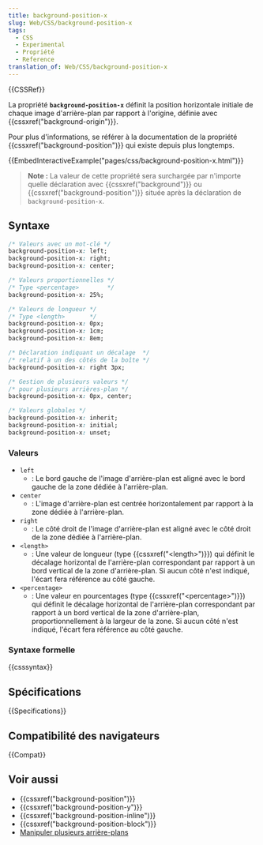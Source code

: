 ```yaml
---
title: background-position-x
slug: Web/CSS/background-position-x
tags:
  - CSS
  - Experimental
  - Propriété
  - Reference
translation_of: Web/CSS/background-position-x
---
```


{{CSSRef}}

La propriété **`background-position-x`** définit la position horizontale initiale de chaque image d'arrière-plan par rapport à l'origine, définie avec {{cssxref("background-origin")}}.

Pour plus d'informations, se référer à la documentation de la propriété {{cssxref("background-position")}} qui existe depuis plus longtemps.

{{EmbedInteractiveExample("pages/css/background-position-x.html")}}

> **Note :** La valeur de cette propriété sera surchargée par n'importe quelle déclaration avec  {{cssxref("background")}} ou {{cssxref("background-position")}} située après la déclaration de `background-position-x`.

## Syntaxe

```css
/* Valeurs avec un mot-clé */
background-position-x: left;
background-position-x: right;
background-position-x: center;

/* Valeurs proportionnelles */
/* Type <percentage>        */
background-position-x: 25%;

/* Valeurs de longueur */
/* Type <length>       */
background-position-x: 0px;
background-position-x: 1cm;
background-position-x: 8em;

/* Déclaration indiquant un décalage  */
/* relatif à un des côtés de la boîte */
background-position-x: right 3px;

/* Gestion de plusieurs valeurs */
/* pour plusieurs arrières-plan */
background-position-x: 0px, center;

/* Valeurs globales */
background-position-x: inherit;
background-position-x: initial;
background-position-x: unset;
```

### Valeurs

- `left`
  - : Le bord gauche de l'image d'arrière-plan est aligné avec le bord gauche de la zone dédiée à l'arrière-plan.
- `center`
  - : L'image d'arrière-plan est centrée horizontalement par rapport à la zone dédiée à l'arrière-plan.
- `right`
  - : Le côté droit de l'image d'arrière-plan est aligné avec le côté droit de la zone dédiée à l'arrière-plan.
- `<length>`
  - : Une valeur de longueur (type {{cssxref("&lt;length&gt;")}}) qui définit le décalage horizontal de l'arrière-plan correspondant par rapport à un bord vertical de la zone d'arrière-plan. Si aucun côté n'est indiqué, l'écart fera référence au côté gauche.
- `<percentage>`
  - : Une valeur en pourcentages (type {{cssxref("&lt;percentage&gt;")}}) qui définit le décalage horizontal de l'arrière-plan correspondant par rapport à un bord vertical de la zone d'arrière-plan, proportionnellement à la largeur de la zone. Si aucun côté n'est indiqué, l'écart fera référence au côté gauche.

### Syntaxe formelle

{{csssyntax}}

## Spécifications

{{Specifications}}

## Compatibilité des navigateurs

{{Compat}}

## Voir aussi

- {{cssxref("background-position")}}
- {{cssxref("background-position-y")}}
- {{cssxref("background-position-inline")}}
- {{cssxref("background-position-block")}}
- [Manipuler plusieurs arrière-plans](/fr/docs/Web/CSS/CSS_Backgrounds_and_Borders/Using_multiple_backgrounds)
